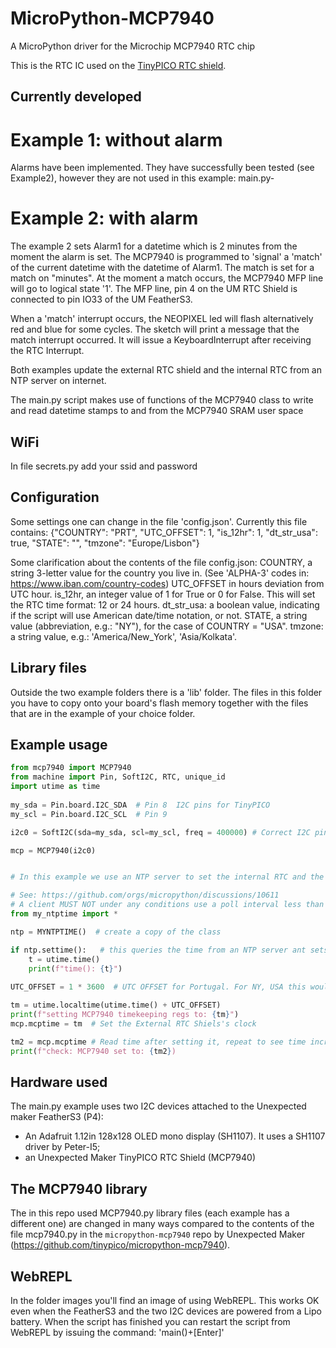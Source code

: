 # MicroPython-MCP7940
A MicroPython driver for the Microchip MCP7940 RTC chip

This is the RTC IC used on the [TinyPICO RTC shield](https://www.tinypico.com/add-ons).

## Currently developed

# Example 1: without alarm
Alarms have been implemented. They have successfully been tested (see Example2), however they are not used in this example: main.py-

# Example 2: with alarm
The example 2 sets Alarm1 for a datetime which is 2 minutes from the moment the alarm is set. The MCP7940 is programmed to 'signal' a 'match' of the current datetime with the datetime of Alarm1. The match is set for a match on "minutes". At the moment a match occurs, the MCP7940 MFP line will go to logical state '1'. 
The MFP line, pin 4 on the UM RTC Shield is connected to pin IO33 of the UM FeatherS3.

When a 'match' interrupt occurs, the NEOPIXEL led will flash alternatively red and blue for some cycles. The sketch will print a message that the match interrupt occurred. It will issue a KeyboardInterrupt after receiving the RTC Interrupt.

Both examples update the external RTC shield and the internal RTC from an NTP server on internet.

The main.py script makes use of functions of the MCP7940 class to write and read datetime stamps to and from the MCP7940 SRAM user space

## WiFi
In file secrets.py add your ssid and password

## Configuration
Some settings one can change in the file 'config.json'.
Currently this file contains:
{"COUNTRY": "PRT", "UTC_OFFSET": 1, "is_12hr": 1, "dt_str_usa": true, "STATE": "", "tmzone": "Europe/Lisbon"}

Some clarification about the contents of the file config.json:
COUNTRY, a string 3-letter value for the country you live in. (See 'ALPHA-3' codes in: https://www.iban.com/country-codes)
UTC_OFFSET in hours deviation from UTC hour.
is_12hr, an integer value of 1 for True or 0 for False. This will set the RTC time format: 12 or 24 hours.
dt_str_usa: a boolean value, indicating if the script will use American date/time notation, or not.
STATE, a string value (abbreviation, e.g.: "NY"), for the case of COUNTRY = "USA".
tmzone: a string value, e.g.: 'America/New_York', 'Asia/Kolkata'.

## Library files
Outside the two example folders there is a 'lib' folder. The files in this folder you have to copy onto your board's flash memory together with the files that are in the example of your choice folder.

## Example usage

```python
from mcp7940 import MCP7940
from machine import Pin, SoftI2C, RTC, unique_id 
import utime as time
 
my_sda = Pin.board.I2C_SDA  # Pin 8  I2C pins for TinyPICO
my_scl = Pin.board.I2C_SCL  # Pin 9

i2c0 = SoftI2C(sda=my_sda, scl=my_scl, freq = 400000) # Correct I2C pins for FeatherS3

mcp = MCP7940(i2c0)


# In this example we use an NTP server to set the internal RTC and the external RTC (MCP7940)

# See: https://github.com/orgs/micropython/discussions/10611
# A client MUST NOT under any conditions use a poll interval less than 15 seconds.
from my_ntptime import *

ntp = MYNTPTIME()  # create a copy of the class

if ntp.settime():   # this queries the time from an NTP server ant sets the builtin RTC 
    t = utime.time()
    print(f"time(): {t}")
    
UTC_OFFSET = 1 * 3600  # UTC OFFSET for Portugal. For NY, USA this would be: -4 * 3600

tm = utime.localtime(utime.time() + UTC_OFFSET)
print(f"setting MCP7940 timekeeping regs to: {tm}")
mcp.mcptime = tm  # Set the External RTC Shiels's clock

tm2 = mcp.mcptime # Read time after setting it, repeat to see time incrementing
print(f"check: MCP7940 set to: {tm2})

```

## Hardware used

The main.py example uses two I2C devices attached to the Unexpected maker FeatherS3 (P4):
- An Adafruit 1.12in 128x128 OLED mono display (SH1107). It uses a SH1107 driver by Peter-I5;
- an Unexpected Maker TinyPICO RTC Shield (MCP7940)

## The MCP7940 library

The in this repo used MCP7940.py library files (each example has a different one) are changed in many ways compared to the
contents of the file mcp7940.py in the ```micropython-mcp7940``` repo
by Unexpected Maker (https://github.com/tinypico/micropython-mcp7940).

## WebREPL
In the folder images you'll find an image of using WebREPL. This works OK even when the FeatherS3 and the two I2C devices are powered from a Lipo battery.
When the script has finished you can restart the script from WebREPL by issuing the command: 'main()+[Enter]'

